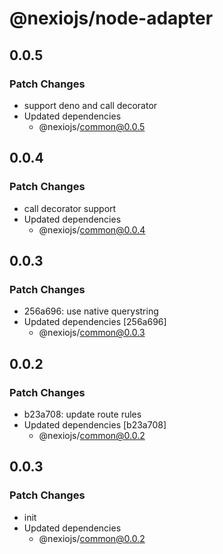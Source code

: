 # @nexiojs/node-adapter

## 0.0.5

### Patch Changes

- support deno and call decorator
- Updated dependencies
  - @nexiojs/common@0.0.5

## 0.0.4

### Patch Changes

- call decorator support
- Updated dependencies
  - @nexiojs/common@0.0.4

## 0.0.3

### Patch Changes

- 256a696: use native querystring
- Updated dependencies [256a696]
  - @nexiojs/common@0.0.3

## 0.0.2

### Patch Changes

- b23a708: update route rules
- Updated dependencies [b23a708]
  - @nexiojs/common@0.0.2

## 0.0.3

### Patch Changes

- init
- Updated dependencies
  - @nexiojs/common@0.0.2
